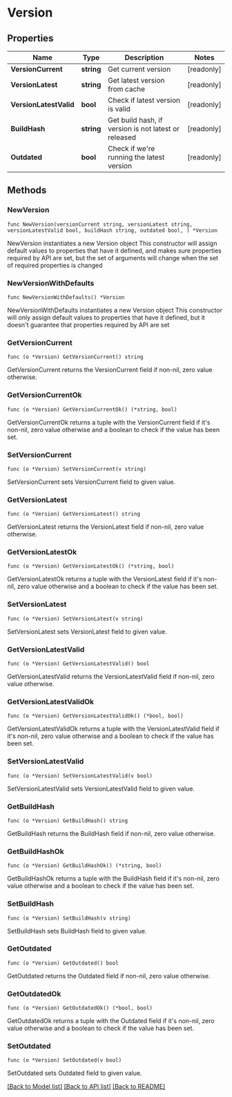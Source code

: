 # Version

## Properties

Name | Type | Description | Notes
------------ | ------------- | ------------- | -------------
**VersionCurrent** | **string** | Get current version | [readonly] 
**VersionLatest** | **string** | Get latest version from cache | [readonly] 
**VersionLatestValid** | **bool** | Check if latest version is valid | [readonly] 
**BuildHash** | **string** | Get build hash, if version is not latest or released | [readonly] 
**Outdated** | **bool** | Check if we&#39;re running the latest version | [readonly] 

## Methods

### NewVersion

`func NewVersion(versionCurrent string, versionLatest string, versionLatestValid bool, buildHash string, outdated bool, ) *Version`

NewVersion instantiates a new Version object
This constructor will assign default values to properties that have it defined,
and makes sure properties required by API are set, but the set of arguments
will change when the set of required properties is changed

### NewVersionWithDefaults

`func NewVersionWithDefaults() *Version`

NewVersionWithDefaults instantiates a new Version object
This constructor will only assign default values to properties that have it defined,
but it doesn't guarantee that properties required by API are set

### GetVersionCurrent

`func (o *Version) GetVersionCurrent() string`

GetVersionCurrent returns the VersionCurrent field if non-nil, zero value otherwise.

### GetVersionCurrentOk

`func (o *Version) GetVersionCurrentOk() (*string, bool)`

GetVersionCurrentOk returns a tuple with the VersionCurrent field if it's non-nil, zero value otherwise
and a boolean to check if the value has been set.

### SetVersionCurrent

`func (o *Version) SetVersionCurrent(v string)`

SetVersionCurrent sets VersionCurrent field to given value.


### GetVersionLatest

`func (o *Version) GetVersionLatest() string`

GetVersionLatest returns the VersionLatest field if non-nil, zero value otherwise.

### GetVersionLatestOk

`func (o *Version) GetVersionLatestOk() (*string, bool)`

GetVersionLatestOk returns a tuple with the VersionLatest field if it's non-nil, zero value otherwise
and a boolean to check if the value has been set.

### SetVersionLatest

`func (o *Version) SetVersionLatest(v string)`

SetVersionLatest sets VersionLatest field to given value.


### GetVersionLatestValid

`func (o *Version) GetVersionLatestValid() bool`

GetVersionLatestValid returns the VersionLatestValid field if non-nil, zero value otherwise.

### GetVersionLatestValidOk

`func (o *Version) GetVersionLatestValidOk() (*bool, bool)`

GetVersionLatestValidOk returns a tuple with the VersionLatestValid field if it's non-nil, zero value otherwise
and a boolean to check if the value has been set.

### SetVersionLatestValid

`func (o *Version) SetVersionLatestValid(v bool)`

SetVersionLatestValid sets VersionLatestValid field to given value.


### GetBuildHash

`func (o *Version) GetBuildHash() string`

GetBuildHash returns the BuildHash field if non-nil, zero value otherwise.

### GetBuildHashOk

`func (o *Version) GetBuildHashOk() (*string, bool)`

GetBuildHashOk returns a tuple with the BuildHash field if it's non-nil, zero value otherwise
and a boolean to check if the value has been set.

### SetBuildHash

`func (o *Version) SetBuildHash(v string)`

SetBuildHash sets BuildHash field to given value.


### GetOutdated

`func (o *Version) GetOutdated() bool`

GetOutdated returns the Outdated field if non-nil, zero value otherwise.

### GetOutdatedOk

`func (o *Version) GetOutdatedOk() (*bool, bool)`

GetOutdatedOk returns a tuple with the Outdated field if it's non-nil, zero value otherwise
and a boolean to check if the value has been set.

### SetOutdated

`func (o *Version) SetOutdated(v bool)`

SetOutdated sets Outdated field to given value.



[[Back to Model list]](../README.md#documentation-for-models) [[Back to API list]](../README.md#documentation-for-api-endpoints) [[Back to README]](../README.md)


